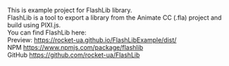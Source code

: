 This is example project for FlashLib library.  
FlashLib is a tool to export a library from the Animate CC (.fla) project and build using PIXI.js.  
You can find FlashLib here:  
Preview: https://rocket-ua.github.io/FlashLibExample/dist/  
NPM https://www.npmjs.com/package/flashlib  
GitHub https://github.com/rocket-ua/FlashLib   

